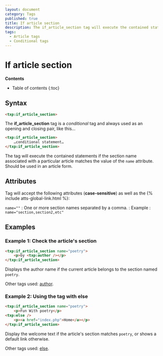 ```yaml
---
layout: document
category: Tags
published: true
title: If article section
description: The if_article_section tag will execute the contained statements if the section name associated with a particular article matches.
tags:
  - Article tags
  - Conditional tags
---
```


# If article section

**Contents**

* Table of contents
{:toc}

## Syntax

~~~ html
<txp:if_article_section>
~~~

The **if_article_section** tag is a *conditional* tag and always used as an opening and closing pair, like this…

~~~ html
<txp:if_article_section>
    …conditional statement…
</txp:if_article_section>
~~~

The tag will execute the contained statements if the section name associated with a particular article matches the value of the `name` attribute. Should be used in an article form.

## Attributes

Tag will accept the following attributes (**case-sensitive**) as well as the {% include atts-global-link.html %}:

`name=""`
: One or more section names separated by a comma.
: Example : `name="section,section2,etc"`

## Examples

### Example 1: Check the article's section

~~~ html
<txp:if_article_section name="poetry">
    <p>by <txp:author /></p>
</txp:if_article_section>
~~~

Displays the author name if the current article belongs to the section named `poetry`.

Other tags used: [author](/tags/author).

### Example 2: Using the tag with else

~~~ html
<txp:if_article_section name="poetry">
    <p>Fun With poetry</p>
<txp:else />
    <p><a href="index.php">Home</a></p>
</txp:if_article_section>
~~~

Display the welcome text if the article's section matches `poetry`, or shows a default link otherwise.

Other tags used: [else](/tags/else).

